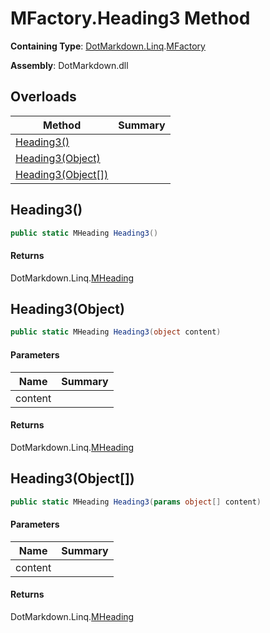 # MFactory\.Heading3 Method

**Containing Type**: [DotMarkdown.Linq](../../README.md)\.[MFactory](../README.md)

**Assembly**: DotMarkdown\.dll

## Overloads

| Method | Summary |
| ------ | ------- |
| [Heading3()](#DotMarkdown_Linq_MFactory_Heading3) | |
| [Heading3(Object)](#DotMarkdown_Linq_MFactory_Heading3_System_Object_) | |
| [Heading3(Object\[\])](#DotMarkdown_Linq_MFactory_Heading3_System_Object___) | |

## Heading3\(\)<a name="DotMarkdown_Linq_MFactory_Heading3"></a>

```csharp
public static MHeading Heading3()
```

#### Returns

DotMarkdown\.Linq\.[MHeading](../../MHeading/README.md)

## Heading3\(Object\)<a name="DotMarkdown_Linq_MFactory_Heading3_System_Object_"></a>

```csharp
public static MHeading Heading3(object content)
```

#### Parameters

| Name | Summary |
| ---- | ------- |
| content | |

#### Returns

DotMarkdown\.Linq\.[MHeading](../../MHeading/README.md)

## Heading3\(Object\[\]\)<a name="DotMarkdown_Linq_MFactory_Heading3_System_Object___"></a>

```csharp
public static MHeading Heading3(params object[] content)
```

#### Parameters

| Name | Summary |
| ---- | ------- |
| content | |

#### Returns

DotMarkdown\.Linq\.[MHeading](../../MHeading/README.md)


